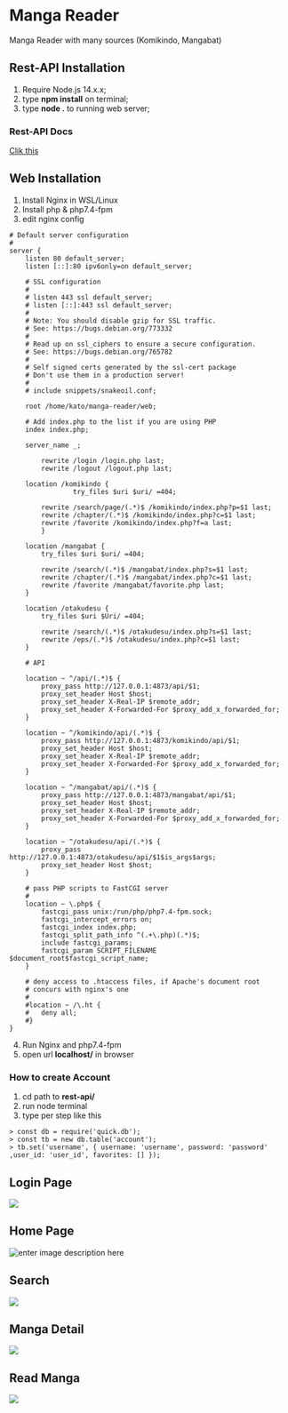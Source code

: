 # Manga Reader

Manga Reader with many sources (Komikindo, Mangabat) 


## Rest-API Installation
1. Require Node.js 14.x.x;
2. type **npm install** on terminal;
3. type **node .** to running web server;
### Rest-API Docs
[Clik this](https://github.com/KatowProject/manga-reader/blob/master/rest-api/README.md)

## Web Installation
1. Install Nginx in WSL/Linux
2. Install php & php7.4-fpm
3. edit nginx config
```nginx
# Default server configuration
#
server {
	listen 80 default_server;
	listen [::]:80 ipv6only=on default_server;

	# SSL configuration
	#
	# listen 443 ssl default_server;
	# listen [::]:443 ssl default_server;
	#
	# Note: You should disable gzip for SSL traffic.
	# See: https://bugs.debian.org/773332
	#
	# Read up on ssl_ciphers to ensure a secure configuration.
	# See: https://bugs.debian.org/765782
	#
	# Self signed certs generated by the ssl-cert package
	# Don't use them in a production server!
	#
	# include snippets/snakeoil.conf;

	root /home/kato/manga-reader/web;

	# Add index.php to the list if you are using PHP
	index index.php;

	server_name _;

		rewrite /login /login.php last;
		rewrite /logout /logout.php last;

	location /komikindo {
                try_files $uri $uri/ =404;
				
		rewrite /search/page/(.*)$ /komikindo/index.php?p=$1 last;
		rewrite /chapter/(.*)$ /komikindo/index.php?c=$1 last;
		rewrite /favorite /komikindo/index.php?f=a last;
        }

	location /mangabat {
		try_files $uri $uri/ =404;
				
		rewrite /search/(.*)$ /mangabat/index.php?s=$1 last;
		rewrite /chapter/(.*)$ /mangabat/index.php?c=$1 last;
		rewrite /favorite /mangabat/favorite.php last;
	}

	location /otakudesu {
		try_files $uri $Uri/ =404;

		rewrite /search/(.*)$ /otakudesu/index.php?s=$1 last;
		rewrite /eps/(.*)$ /otakudesu/index.php?c=$1 last;
	}
	
	# API

	location ~ ^/api/(.*)$ {
		proxy_pass http://127.0.0.1:4873/api/$1;
		proxy_set_header Host $host;
		proxy_set_header X-Real-IP $remote_addr;
		proxy_set_header X-Forwarded-For $proxy_add_x_forwarded_for;
	}
	
	location ~ ^/komikindo/api/(.*)$ {
		proxy_pass http://127.0.0.1:4873/komikindo/api/$1;
		proxy_set_header Host $host;
		proxy_set_header X-Real-IP $remote_addr;
		proxy_set_header X-Forwarded-For $proxy_add_x_forwarded_for;
	}

	location ~ ^/mangabat/api/(.*)$ {
		proxy_pass http://127.0.0.1:4873/mangabat/api/$1;
		proxy_set_header Host $host;
		proxy_set_header X-Real-IP $remote_addr;
		proxy_set_header X-Forwarded-For $proxy_add_x_forwarded_for;
	}

	location ~ ^/otakudesu/api/(.*)$ {
		proxy_pass http://127.0.0.1:4873/otakudesu/api/$1$is_args$args;
		proxy_set_header Host $host;
	}

	# pass PHP scripts to FastCGI server
	#
	location ~ \.php$ {
		fastcgi_pass unix:/run/php/php7.4-fpm.sock;
		fastcgi_intercept_errors on;
		fastcgi_index index.php;
		fastcgi_split_path_info ^(.+\.php)(.*)$;
		include fastcgi_params;
		fastcgi_param SCRIPT_FILENAME $document_root$fastcgi_script_name;
	}

	# deny access to .htaccess files, if Apache's document root
	# concurs with nginx's one
	#
	#location ~ /\.ht {
	#	deny all;
	#}
}
```
4. Run Nginx and php7.4-fpm
5. open url **localhost/** in browser

### How to create Account
1. cd path to **rest-api/**
2. run node terminal
3. type per step like this
```node
> const db = require('quick.db');
> const tb = new db.table('account');
> tb.set('username', { username: 'username', password: 'password' ,user_id: 'user_id', favorites: [] });
```

## Login Page
![](https://i.lolicon.date/gmgqhn.jpeg)

## Home Page
![enter image description here](https://i.lolicon.date/qvvodz.png)

## Search
![](https://i.lolicon.date/ubimna.png)

## Manga Detail
![](https://i.lolicon.date/cmasar.png)

## Read Manga
![](https://i.lolicon.date/cfbfbn.jpeg)